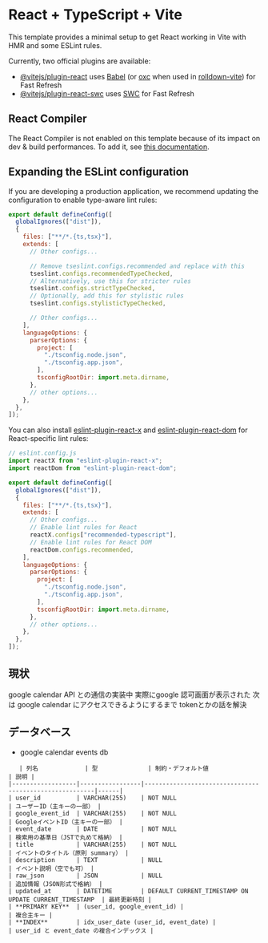 # React + TypeScript + Vite

This template provides a minimal setup to get React working in Vite with HMR and some ESLint rules.

Currently, two official plugins are available:

- [@vitejs/plugin-react](https://github.com/vitejs/vite-plugin-react/blob/main/packages/plugin-react) uses [Babel](https://babeljs.io/) (or [oxc](https://oxc.rs) when used in [rolldown-vite](https://vite.dev/guide/rolldown)) for Fast Refresh
- [@vitejs/plugin-react-swc](https://github.com/vitejs/vite-plugin-react/blob/main/packages/plugin-react-swc) uses [SWC](https://swc.rs/) for Fast Refresh

## React Compiler

The React Compiler is not enabled on this template because of its impact on dev & build performances. To add it, see [this documentation](https://react.dev/learn/react-compiler/installation).

## Expanding the ESLint configuration

If you are developing a production application, we recommend updating the configuration to enable type-aware lint rules:

```js
export default defineConfig([
  globalIgnores(["dist"]),
  {
    files: ["**/*.{ts,tsx}"],
    extends: [
      // Other configs...

      // Remove tseslint.configs.recommended and replace with this
      tseslint.configs.recommendedTypeChecked,
      // Alternatively, use this for stricter rules
      tseslint.configs.strictTypeChecked,
      // Optionally, add this for stylistic rules
      tseslint.configs.stylisticTypeChecked,

      // Other configs...
    ],
    languageOptions: {
      parserOptions: {
        project: [
          "./tsconfig.node.json",
          "./tsconfig.app.json",
        ],
        tsconfigRootDir: import.meta.dirname,
      },
      // other options...
    },
  },
]);
```

You can also install [eslint-plugin-react-x](https://github.com/Rel1cx/eslint-react/tree/main/packages/plugins/eslint-plugin-react-x) and [eslint-plugin-react-dom](https://github.com/Rel1cx/eslint-react/tree/main/packages/plugins/eslint-plugin-react-dom) for React-specific lint rules:

```js
// eslint.config.js
import reactX from "eslint-plugin-react-x";
import reactDom from "eslint-plugin-react-dom";

export default defineConfig([
  globalIgnores(["dist"]),
  {
    files: ["**/*.{ts,tsx}"],
    extends: [
      // Other configs...
      // Enable lint rules for React
      reactX.configs["recommended-typescript"],
      // Enable lint rules for React DOM
      reactDom.configs.recommended,
    ],
    languageOptions: {
      parserOptions: {
        project: [
          "./tsconfig.node.json",
          "./tsconfig.app.json",
        ],
        tsconfigRootDir: import.meta.dirname,
      },
      // other options...
    },
  },
]);
```

## 現状

google calendar API との通信の実装中
実際にgoogle 認可画面が表示された
次は
google calendar にアクセスできるようにするまで
tokenとかの話を解決

## データベース

- google calendar events db

```
   | 列名             | 型              | 制約・デフォルト値                                     | 説明 |
|------------------|-----------------|--------------------------------------------------------|------|
| user_id          | VARCHAR(255)    | NOT NULL                                               | ユーザーID（主キーの一部） |
| google_event_id  | VARCHAR(255)    | NOT NULL                                               | GoogleイベントID（主キーの一部） |
| event_date       | DATE            | NOT NULL                                               | 検索用の基準日（JSTで丸めて格納） |
| title            | VARCHAR(255)    | NOT NULL                                               | イベントのタイトル（原則 summary） |
| description      | TEXT            | NULL                                                   | イベント説明（空でも可） |
| raw_json         | JSON            | NULL                                                   | 追加情報（JSON形式で格納） |
| updated_at       | DATETIME        | DEFAULT CURRENT_TIMESTAMP ON UPDATE CURRENT_TIMESTAMP  | 最終更新時刻 |
| **PRIMARY KEY**  | (user_id, google_event_id) |                                                    | 複合主キー |
| **INDEX**        | idx_user_date (user_id, event_date) |                                        | user_id と event_date の複合インデックス |
```
